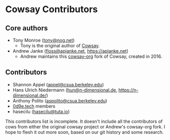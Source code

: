 # Cowsay Contributors

## Core authors

* Tony Monroe (<tony@nog.net>)
  * Tony is the original author of [Cowsay](https://web.archive.org/web/20120225123719/http://www.nog.net/~tony/warez/cowsay.shtml).
* Andrew Janke (<floss@apjanke.net>, <https://apjanke.net>)
  * Andrew maintains this [cowsay-org](https://cowsay.diamonds) fork of Cowsay, created in 2016.

## Contributors

* Shannon Appel (<appel@csua.berkeley.edu>)
* Hans Ulrich Niedermann (<hun@n-dimensional.de>, <https://n-dimensional.de/>)
* Anthony Polito (<aspolito@csua.berkeley.edu>)
* [0d9e.tech](https://0d9e.tech) members
* hasecilu (<hasecilu@tuta.io>)

This contributors list is incomplete. It doesn't include all the contributors of cows from either the original cowsay project or Andrew's cowsay-org fork. I hope to flesh it out more soon, based on our git history and some research.

